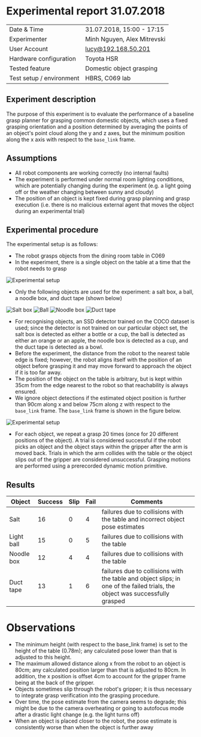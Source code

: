 # Experimental report 31.07.2018

|                                      |                                       |
|--------------------------------------|---------------------------------------|
| Date & Time                          | 31.07.2018, 15:00 - 17:15             |
| Experimenter                         | Minh Nguyen, Alex Mitrevski           |
| User Account                         | lucy@192.168.50.201                   |
| Hardware configuration               | Toyota HSR                            |
| Tested feature                       | Domestic object grasping              |
| Test setup / environment             | HBRS, C069 lab                        |

## Experiment description

The purpose of this experiment is to evaluate the performance of a baseline grasp planner for grasping common domestic objects, which uses a fixed grasping orientation and a position determined by averaging the points of an object's point cloud along the y and z axes, but the minimum position along the x axis with respect to the `base_link` frame.

## Assumptions

* All robot components are working correctly (no internal faults)
* The experiment is performed under normal room lighting conditions, which are potentially changing during the experiment (e.g. a light going off or the weather changing between sunny and cloudy)
* The position of an object is kept fixed during grasp planning and grasp execution (i.e. there is no malicious external agent that moves the object during an experimental trial)

## Experimental procedure

The experimental setup is as follows:

* The robot grasps objects from the dining room table in C069
* In the experiment, there is a single object on the table at a time that the robot needs to grasp

![Experimental setup](../images/experimental_setup.jpg)

* Only the following objects are used for the experiment: a salt box, a ball, a noodle box, and duct tape (shown below)

![Salt box](../images/object_salt.jpg)
![Ball](../images/object_ball.jpg)
![Noodle box](../images/object_noodle_box.jpg)
![Duct tape](../images/object_duct_tape.jpg)

* For recognising objects, an SSD detector trained on the COCO dataset is used; since the detector is not trained on our particular object set, the salt box is detected as either a bottle or a cup, the ball is detected as either an orange or an apple, the noodle box is detected as a cup, and the duct tape is detected as a bowl.
* Before the experiment, the distance from the robot to the nearest table edge is fixed; however, the robot aligns itself with the position of an object before grasping it and may move forward to approach the object if it is too far away.
* The position of the object on the table is arbitrary, but is kept within 35cm from the edge nearest to the robot so that reachability is always ensured.
* We ignore object detections if the estimated object position is further than 90cm along x and below 75cm along z with respect to the `base_link` frame. The `base_link` frame is shown in the figure below.

![Experimental setup](../images/base_link_frame.png)

* For each object, we repeat a grasp 20 times (once for 20 different positions of the object). A trial is considered successful if the robot picks an object and the object stays within the gripper after the arm is moved back. Trials in which the arm collides with the table or the object slips out of the gripper are considered unsuccessful. Grasping motions are performed using a prerecorded dynamic motion primitive.

## Results

| Object      | Success   | Slip      | Fail      | Comments
|-------------|-----------|-----------|-----------|-------------------------------------------------------------|
| Salt        |  16       | 0         |  4        | failures due to collisions with the table and incorrect object pose estimates
| Light ball  |  15       | 0         |  5        | failures due to collisions with the table
| Noodle box  |  12       | 4         |  4        | failures due to collisions with the table
| Duct tape   |  13       | 1         |  6        | failures due to collisions with the table and object slips; in one of the failed trials, the object was successfully grasped

# Observations

* The minimum height (with respect to the base_link frame) is set to the height of the table (0.78m); any calculated pose lower than that is adjusted to this height.
* The maximum allowed distance along x from the robot to an object is 80cm; any calculated position larger than that is adjusted to 80cm. In addition, the x position is offset 4cm to account for the gripper frame being at the back of the gripper.
* Objects sometimes slip through the robot's gripper; it is thus necessary to integrate grasp verification into the grasping procedure.
* Over time, the pose estimate from the camera seems to degrade; this might be due to the camera overheating or going to autofocus mode after a drastic light change (e.g. the light turns off)
* When an object is placed closer to the robot, the pose estimate is consistently worse than when the object is further away
